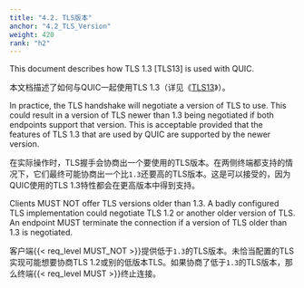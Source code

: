 ```yaml
---
title: "4.2. TLS版本"
anchor: "4.2_TLS_Version"
weight: 420
rank: "h2"
---
```


This document describes how TLS 1.3 [TLS13] is used with QUIC.

本文档描述了如何与QUIC一起使用TLS 1.3（详见《[TLS13]()》）。

In practice, the TLS handshake will negotiate a version of TLS to use. This could result in a version of TLS newer than 1.3 being negotiated if both endpoints support that version. This is acceptable provided that the features of TLS 1.3 that are used by QUIC are supported by the newer version.

在实际操作时，TLS握手会协商出一个要使用的TLS版本。在两侧终端都支持的情况下，它们最终可能协商出一个比`1.3`还要高的TLS版本。这是可以接受的，因为QUIC使用的TLS 1.3特性都会在更高版本中得到支持。

Clients MUST NOT offer TLS versions older than 1.3. A badly configured TLS implementation could negotiate TLS 1.2 or another older version of TLS. An endpoint MUST terminate the connection if a version of TLS older than 1.3 is negotiated.

客户端{{< req_level MUST_NOT >}}提供低于`1.3`的TLS版本。未恰当配置的TLS实现可能想要协商TLS 1.2或别的低版本TLS。如果协商了低于`1.3`的TLS版本，那么终端{{< req_level MUST >}}终止连接。
